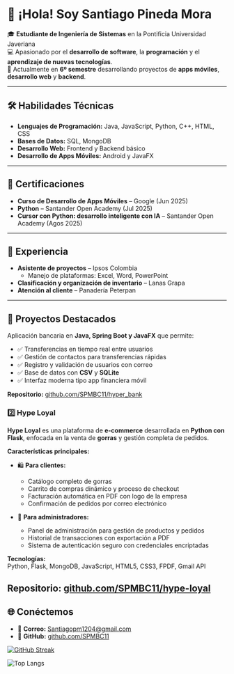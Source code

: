 
# 👋 ¡Hola! Soy Santiago Pineda Mora

🎓 **Estudiante de Ingeniería de Sistemas** en la Pontificia Universidad Javeriana  
💻 Apasionado por el **desarrollo de software**, la **programación** y el **aprendizaje de nuevas tecnologías**.  
🌱 Actualmente en **6º semestre** desarrollando proyectos de **apps móviles**, **desarrollo web** y **backend**.

---

## 🛠️ Habilidades Técnicas

- **Lenguajes de Programación:** Java, JavaScript, Python, C++, HTML, CSS  
- **Bases de Datos:** SQL, MongoDB 
- **Desarrollo Web:** Frontend y Backend básico  
- **Desarrollo de Apps Móviles:** Android y JavaFX  

---

## 📜 Certificaciones

- **Curso de Desarrollo de Apps Móviles** – Google (Jun 2025)  
- **Python** – Santander Open Academy (Jul 2025)  
- **Cursor con Python: desarrollo inteligente con IA** – Santander Open Academy (Agos 2025)

---

## 💼 Experiencia

- **Asistente de proyectos** – Ipsos Colombia  
  - Manejo de plataformas: Excel, Word, PowerPoint  
- **Clasificación y organización de inventario** – Lanas Grapa  
- **Atención al cliente** – Panadería Peterpan  

---

## 🚀 Proyectos Destacados
Aplicación bancaria en **Java, Spring Boot y JavaFX** que permite:  

- ✅ Transferencias en tiempo real entre usuarios  
- ✅ Gestión de contactos para transferencias rápidas  
- ✅ Registro y validación de usuarios con correo  
- ✅ Base de datos con **CSV** y **SQLite**  
- ✅ Interfaz moderna tipo app financiera móvil

**Repositorio:** [github.com/SPMBC11/hyper_bank](https://github.com/SPMBC11/hyper_bank)

### 2️⃣ Hype Loyal
**Hype Loyal** es una plataforma de **e-commerce** desarrollada en **Python con Flask**, enfocada en la venta de **gorras** y gestión completa de pedidos.  

**Características principales:**  
- 🛍️ **Para clientes:**  
  - Catálogo completo de gorras  
  - Carrito de compras dinámico y proceso de checkout  
  - Facturación automática en PDF con logo de la empresa  
  - Confirmación de pedidos por correo electrónico  

- 🔧 **Para administradores:**  
  - Panel de administración para gestión de productos y pedidos  
  - Historial de transacciones con exportación a PDF  
  - Sistema de autenticación seguro con credenciales encriptadas  

**Tecnologías:**  
Python, Flask, MongoDB, JavaScript, HTML5, CSS3, FPDF, Gmail API

**Repositorio:** [github.com/SPMBC11/hype-loyal](https://github.com/SPMBC11/hype-loyal)
---

## 🌐 Conéctemos

- 📧 **Correo:** Santiagopm1204@gmail.com  
- 🐙 **GitHub:** [github.com/SPMBC11](https://github.com/SPMBC11)



[![GitHub Streak](https://github-readme-streak-stats.herokuapp.com?user=SPMBC11&theme=dark&hide_border=true)](https://git.io/streak-stats)

![Top Langs](https://github-readme-stats.vercel.app/api/top-langs/?username=SPMBC11&layout=compact&theme=dark)
